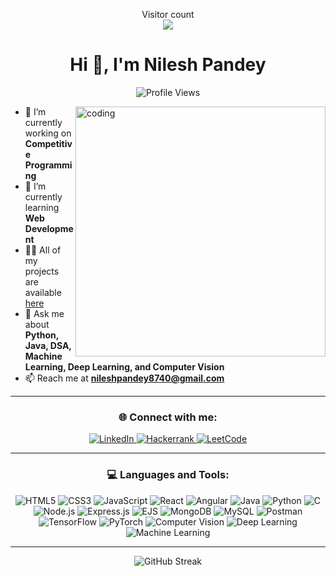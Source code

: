 <p align="center">
  Visitor count<br>
  <img src="https://profile-counter.glitch.me/Nilesh1798/count.svg" />
</p>

<h1 align="center">Hi 👋, I'm Nilesh Pandey</h1>

<p align="center">
  <img src="https://komarev.com/ghpvc/?username=Nilesh1798&label=Profile%20views&color=0e75b6&style=flat" alt="Profile Views" />
</p>

<img align="right" alt="coding" width="400" src="https://user-images.githubusercontent.com/46869388/89207039-b899e600-d5d7-11ea-90d0-c894383d35b4.gif" />

- 🔭 I’m currently working on **Competitive Programming**  
- 🌱 I’m currently learning **Web Development**  
- 👨‍💻 All of my projects are available [here](https://github.com/Nilesh1798?tab=repositories)  
- 💬 Ask me about **Python, Java, DSA, Machine Learning, Deep Learning, and Computer Vision**  
- 📫 Reach me at **nileshpandey8740@gmail.com**  

---

<h3 align="center">🌐 Connect with me:</h3>
<p align="center">
  <a href="https://www.linkedin.com/in/nilesh-pandey-58b487252/" target="_blank">
    <img src="https://img.shields.io/badge/LinkedIn-0077B5?style=for-the-badge&logo=linkedin&logoColor=white" alt="LinkedIn" />
  </a>
  <a href="https://www.hackerrank.com/profile/nileshpandey8740" target="_blank">
    <img src="https://img.shields.io/badge/Hackerrank-2EC866?style=for-the-badge&logo=hackerrank&logoColor=white" alt="Hackerrank" />
  </a>
  <a href="https://leetcode.com/u/nilesh_pandey/" target="_blank">
    <img src="https://img.shields.io/badge/LeetCode-FFA116?style=for-the-badge&logo=leetcode&logoColor=white" alt="LeetCode" />
  </a>
</p>

---

<h3 align="center">💻 Languages and Tools:</h3>
<p align="center">
  <img src="https://img.shields.io/badge/HTML5-E34F26?style=for-the-badge&logo=html5&logoColor=white" alt="HTML5" />
  <img src="https://img.shields.io/badge/CSS3-1572B6?style=for-the-badge&logo=css3&logoColor=white" alt="CSS3" />
  <img src="https://img.shields.io/badge/JavaScript-F7DF1E?style=for-the-badge&logo=javascript&logoColor=black" alt="JavaScript" />
  <img src="https://img.shields.io/badge/React-61DAFB?style=for-the-badge&logo=react&logoColor=black" alt="React" />
  <img src="https://img.shields.io/badge/Angular-DD0031?style=for-the-badge&logo=angular&logoColor=white" alt="Angular" />
  <img src="https://img.shields.io/badge/Java-007396?style=for-the-badge&logo=java&logoColor=white" alt="Java" />
  <img src="https://img.shields.io/badge/Python-3776AB?style=for-the-badge&logo=python&logoColor=white" alt="Python" />
  <img src="https://img.shields.io/badge/C-00599C?style=for-the-badge&logo=c&logoColor=white" alt="C" />
  <img src="https://img.shields.io/badge/Node.js-339933?style=for-the-badge&logo=node.js&logoColor=white" alt="Node.js" />
  <img src="https://img.shields.io/badge/Express.js-404D59?style=for-the-badge&logo=express&logoColor=white" alt="Express.js" />
  <img src="https://img.shields.io/badge/EJS-FFCA28?style=for-the-badge&logo=ejs&logoColor=black" alt="EJS" />
  <img src="https://img.shields.io/badge/MongoDB-47A248?style=for-the-badge&logo=mongodb&logoColor=white" alt="MongoDB" />
  <img src="https://img.shields.io/badge/MySQL-4479A1?style=for-the-badge&logo=mysql&logoColor=white" alt="MySQL" />
  <img src="https://img.shields.io/badge/Postman-FF6C37?style=for-the-badge&logo=postman&logoColor=white" alt="Postman" />
  <img src="https://img.shields.io/badge/TensorFlow-FF6F00?style=for-the-badge&logo=tensorflow&logoColor=white" alt="TensorFlow" />
  <img src="https://img.shields.io/badge/PyTorch-EE4C2C?style=for-the-badge&logo=pytorch&logoColor=white" alt="PyTorch" />
  <img src="https://img.shields.io/badge/Computer%20Vision-007ACC?style=for-the-badge&logo=opencv&logoColor=white" alt="Computer Vision" />
  <img src="https://img.shields.io/badge/Deep%20Learning-008080?style=for-the-badge&logo=deep-learning&logoColor=white" alt="Deep Learning" />
  <img src="https://img.shields.io/badge/Machine%20Learning-009688?style=for-the-badge&logo=scikit-learn&logoColor=white" alt="Machine Learning" />
</p>

---

<p align="center">
  <img src="https://github-readme-streak-stats.herokuapp.com/?user=Nilesh1798&theme=radical" alt="GitHub Streak" />
</p>
